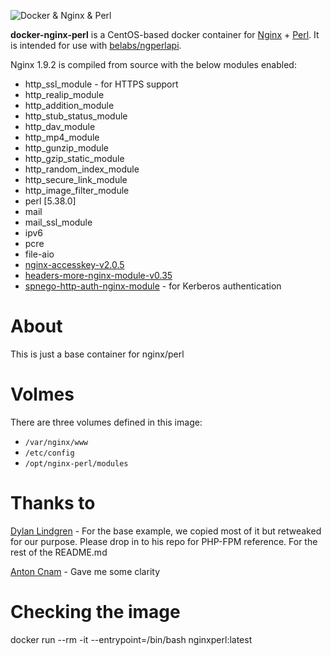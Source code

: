 ![Docker & Nginx & Perl](https://cloud.githubusercontent.com/assets/6241518/4104908/424e46f8-319b-11e4-9a2e-49a8cc49951c.jpg)

**docker-nginx-perl** is a CentOS-based docker container for [Nginx](http://nginx.org) + [Perl](http://www.cpan.org/). It is intended for use with [belabs/ngperlapi](https://github.com/berzileux/ngperlapi).

Nginx 1.9.2 is compiled from source with the below modules enabled:
- http_ssl_module - for HTTPS support
- http_realip_module
- http_addition_module
- http_stub_status_module
- http_dav_module
- http_mp4_module
- http_gunzip_module
- http_gzip_static_module
- http_random_index_module
- http_secure_link_module
- http_image_filter_module
- perl [5.38.0]
- mail
- mail_ssl_module
- ipv6
- pcre
- file-aio
- [nginx-accesskey-v2.0.5](https://github.com/Martchus/nginx-accesskey/archive/refs/tags/v2.0.5.tar.gz)
- [headers-more-nginx-module-v0.35](https://github.com/openresty/headers-more-nginx-module/archive/refs/tags/v0.35.tar.gz)
- [spnego-http-auth-nginx-module](https://github.com/stnoonan/spnego-http-auth-nginx-module) - for Kerberos authentication

# About

This is just a base container for nginx/perl

# Volmes

There are three volumes defined in this image:

- `/var/nginx/www`
- `/etc/config`
- `/opt/nginx-perl/modules`

# Thanks to

[Dylan Lindgren](https://github.com/dylanlindgren/docker-nginx) - For the base example, we copied most of it but retweaked for our purpose. Please drop in to his repo for PHP-FPM reference. For the rest of the README.md

[Anton Cnam](https://github.com/cnam/mock-server) - Gave me some clarity


# Checking the image

docker run --rm -it --entrypoint=/bin/bash nginxperl:latest